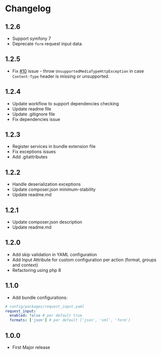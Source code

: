 # Changelog

## 1.2.6
- Support symfony 7
- Deprecate `form` request input data.

## 1.2.5
- Fix [#10](https://github.com/sfmok/request-input-bundle/issues/10) issue - throw `UnsupportedMediaTypeHttpException` in case `Content-Type` header is missing or unsupported.

## 1.2.4
- Update workflow to support dependencies checking
- Update readme file
- Update .gitignore file
- Fix dependencies issue

## 1.2.3
- Register services in bundle extension file
- Fix exceptions issues
- Add .gitattributes

## 1.2.2
- Handle deserialization exceptions
- Update composer.json minimum-stability
- Update readme.md

## 1.2.1
- Update composer.json description
- Update readme.md

## 1.2.0
- Add skip validation in YAML configuration
- Add Input Attribute for custom configuration per action (format, groups and context)
- Refactoring using php 8

## 1.1.0

* Add bundle configurations:
```yaml
# config/packages/request_input.yaml
request_input:
  enabled: false # per default true
  formats: ['json'] # per default ['json', 'xml', 'form']
```

## 1.0.0

* First Major release
